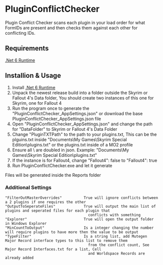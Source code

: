 # PluginConflictChecker
Plugin Conflict Checker scans each plugin in your load order for what FormIDs are present and then checks them against each other for conflicting IDs.

## Requirements
[.Net 6 Runtime](https://dotnet.microsoft.com/en-us/download/dotnet/6.0)

## Installion & Usage
1. Install [.Net 6 Runtime](https://dotnet.microsoft.com/en-us/download/dotnet/6.0)
2. Unpack the newest release build into a folder outside the Skyrim or Fallout 4's Data folder, You should create two instances of this one for Skyrim, one for Fallout 4
3. Run the program once to generate the "PluginConflictChecker_AppSettings.json" or download the base PluginConflictChecker_AppSettings.json file
4. Open "PluginConflictChecker_AppSettings.json" and change the path for "DataFolder" to Skyrim or Fallout 4's Data Folder
5. Change "PluginTXTPath" to the path to your plugins.txt, This can be the plguins.txt inside "Documents\My Games\Skyrim Special Edition\plugins.txt" or the plugins.txt inside of a MO2 profile
6. Ensure all \ are doubled in json. Example: "Documents\\My Games\\Skyrim Special Edition\\plugins.txt"
7. If the instance is for Fallout4, change "Fallout4": false to "Fallout4": true 
8. Run PluginConflictChecker.exe and let it generate

Files will be generated inside the Reports folder

### Additional Settings
```
"FilterOutMasterOverrides"          True will ignore conflicts between a 2 plugins if one requires the other
"OutputToSeperateFiles"             True will output the main list of plugins and seperated files for each plugin that
                                      conflicts with something
"Explorer"                          True will open the output folder in Windows Explorer
"MinCountToOutput"                  Is a integer changing the number will require plugins to have more then the value to be output
"TypeFilter"                        Is a string list, add Mutegen Major Record interface types to this list to remove them
                                      from the conflict count, See Major Record Interfaces.txt for a list, Cell
                                      and Worldspace Records are already added
```
